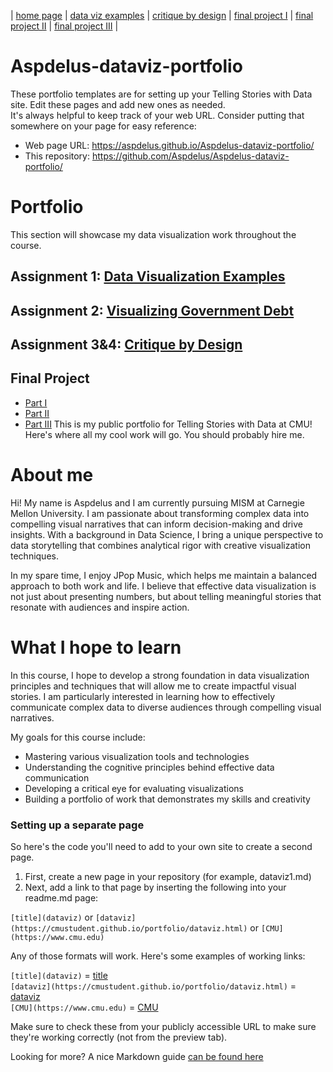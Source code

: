 | [home page](https://cmustudent.github.io/tswd-portfolio-templates/) | [data viz examples](dataviz-examples) | [critique by design](critique-by-design) | [final project I](final-project-part-one) | [final project II](final-project-part-two) | [final project III](final-project-part-three) |

# Aspdelus-dataviz-portfolio
These portfolio templates are for setting up your Telling Stories with Data site.  Edit these pages and add new ones as needed.   
It's always helpful to keep track of your web URL.  Consider putting that somewhere on your page for easy reference: 

- Web page URL: https://aspdelus.github.io/Aspdelus-dataviz-portfolio/
- This repository: https://github.com/Aspdelus/Aspdelus-dataviz-portfolio/

# Portfolio
This section will showcase my data visualization work throughout the course.

## Assignment 1: [Data Visualization Examples](visualizing-government-debt.md)

## Assignment 2: [Visualizing Government Debt](dataviz-examples.md)

## Assignment 3&4: [Critique by Design](critique-by-design.md)

## Final Project
- [Part I](final-project-part-one)
- [Part II](final-project-part-two)
- [Part III](final-project-part-three)
This is my public portfolio for Telling Stories with Data at CMU!  Here's where all my cool work will go.  You should probably hire me. 

# About me
Hi! My name is Aspdelus and I am currently pursuing MISM at Carnegie Mellon University. I am passionate about transforming complex data into compelling visual narratives that can inform decision-making and drive insights. With a background in Data Science, I bring a unique perspective to data storytelling that combines analytical rigor with creative visualization techniques.

In my spare time, I enjoy JPop Music, which helps me maintain a balanced approach to both work and life. I believe that effective data visualization is not just about presenting numbers, but about telling meaningful stories that resonate with audiences and inspire action.

# What I hope to learn
In this course, I hope to develop a strong foundation in data visualization principles and techniques that will allow me to create impactful visual stories. I am particularly interested in learning how to effectively communicate complex data to diverse audiences through compelling visual narratives.

My goals for this course include:
- Mastering various visualization tools and technologies
- Understanding the cognitive principles behind effective data communication
- Developing a critical eye for evaluating visualizations
- Building a portfolio of work that demonstrates my skills and creativity

### Setting up a separate page

So here's the code you'll need to add to your own site to create a second page. 

1. First, create a new page in your repository (for example, dataviz1.md)
2. Next, add a link to that page by inserting the following into your readme.md page:

`[title](dataviz)` or `[dataviz](https://cmustudent.github.io/portfolio/dataviz.html)` or `[CMU](https://www.cmu.edu)`

Any of those formats will work. Here's some examples of working links: 

`[title](dataviz)` = [title](dataviz)  
`[dataviz](https://cmustudent.github.io/portfolio/dataviz.html)` = [dataviz](https://cmustudent.github.io/portfolio/dataviz.html)  
`[CMU](https://www.cmu.edu)` = [CMU](https://www.cmu.edu)   

Make sure to check these from your publicly accessible URL to make sure they're working correctly (not from the preview tab). 

Looking for more?  A nice Markdown guide [can be found here](https://www.markdownguide.org/cheat-sheet/)
